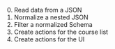 0. Read data from a JSON
1. Normalize a nested JSON
2. Filter a normalized Schema
3. Create actions for the course list
4. Create actions for the UI
